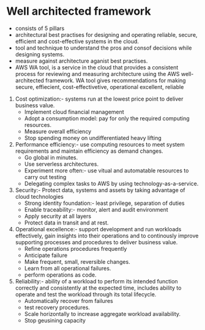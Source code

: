 # Well architected framework
- consists of 5 pillars
- architectural best practises for designing and operating reliable, secure, efficient and cost-effective systems in the cloud.
- tool and technique to understand the pros and consof decisions while designing systems.
- measure against architecture aganist best practises.
- AWS WA tool, is a service in the cloud that provides a consistent process for reviewing and measuring architecture using the AWS well-architected framework. WA tool gives recommendations for making secure, effiecient, cost-effectivetive, operational excellent, reliable

1. Cost optimization:- systems run at the lowest price point to deliver business value.
    - Implement cloud financial management
    - Adopt a consumption model: pay for only the required computing resources.
    - Measure overall efficiency
    - Stop spending money on undifferentiated heavy lifting
2. Performance efficiency:- use computing resources to meet system requirements and maintain efficiency as demand changes.
    - Go global in minutes.
    - Use serverless architectures.
    - Experiment more often:- use vitual and automatable resources to carry out testing
    - Delegating complex tasks to AWS by using technology-as-a-service.
3. Security:- Protect data, systems and assets by taking advantage of cloud technologies
    - Strong identity foundation:- least privilege, separation of duties
    - Enable traceability:- monitor, alert and audit environment
    - Apply security at all layers
    - Protect data in transit and at rest.
4. Operational excellence:- support development and run workloads effectively, gain insights into their operations and to continously improve supporting processes and procedures to deliver business value.
    - Refine operations procedures frequently
    - Anticipate failure
    - Make frequent, small, reversible changes.
    - Learn from all operational failures.
    - perform operations as code.
5. Reliability:- ability of a workload to perform its intended function correctly and consistently at the expected time, includes ability to operate and test the workload through its total lifecycle.
    - Automatically recover from failures
    - test recovery procedures.
    - Scale horizontally to increase aggregate workload availability.
    - Stop geusining capacity
